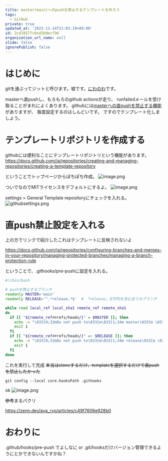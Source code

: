 ```yaml
---
title: master(main)へのpushを禁止するテンプレートを作ろう
tags:
  - GitHub
private: true
updated_at: '2023-11-14T21:03:19+09:00'
id: 2cd18577c6ed3b0ecf96
organization_url_name: null
slide: false
ignorePublish: false
---
```

# はじめに
gitを通ぶってジットと呼びます。嘘です。[にわのわ](https://twitter.com/niwa_nowa)です。

masterへ直pushし、もろもろのgithub actionsが走り、
runfailedメールを受け取ることがまれによくあります。
githubには[masterへの直pushを禁止する機能](https://docs.github.com/ja/repositories/configuring-branches-and-merges-in-your-repository/managing-protected-branches/managing-a-branch-protection-rule)がありますが、
毎度設定するのはしんどいです。
ですのでテンプレート化しましよう。

# テンプレートリポジトリを作成する
githubには便利なことにテンプレートリポジトリという機能があります。
https://docs.github.com/ja/repositories/creating-and-managing-repositories/creating-a-template-repository

ということでトップページからぽちぽち作成。
![image.png](https://qiita-image-store.s3.ap-northeast-1.amazonaws.com/0/590707/13f84bb2-9176-30ab-d480-1934f0c5ef04.png)

ついでなのでMITライセンスをデフォルトにするよ。
![image.png](https://qiita-image-store.s3.ap-northeast-1.amazonaws.com/0/590707/ba2d0e6d-b38b-19b3-d314-b4ee52bed13d.png)

settings > General
Template repositoryにチェックを入れる。
![githubsettings.png](https://qiita-image-store.s3.ap-northeast-1.amazonaws.com/0/590707/63fba93f-a3a0-f93d-c971-b5c1ccd9bf93.png)

# 直push禁止設定を入れる
上の方でリンクで紹介したこれはテンプレートに反映されないよ

https://docs.github.com/ja/repositories/configuring-branches-and-merges-in-your-repository/managing-protected-branches/managing-a-branch-protection-rule

ということで、.githooks/pre-pushに設定を入れる。
```sh
#!/bin/bash

# pushを禁止するブランチ
readonly MASTER='main'
readonly RELEASE='^.*release.*$'  # 「release」文字列を含む全てのブランチ

while read local_ref local_sha1 remote_ref remote_sha1
do
  if [[ "${remote_ref##refs/heads/}" = $MASTER ]]; then
    echo -e "\033[0;32mDo not push to\033[m\033[1;34m master\033[m \033[0;32mbranch\033[m"
    exit 1
  fi
  if [[ "${remote_ref##refs/heads/}" =~ $RELEASE ]]; then
    echo -e "\033[0;32mDo not push to\033[m\033[1;34m release\033[m \033[0;32mbranch\033[m"
    exit 1
  fi
done
```

これを実行して完成 ~~本当はcloneするだけ、templateを選択するだけで直pushを禁止したかった~~
```
git config --local core.hooksPath .githooks
```

ok
![image.png](https://qiita-image-store.s3.ap-northeast-1.amazonaws.com/0/590707/a81902b5-3525-88ab-eece-88b68c9fc243.png)

~~参考~~まるパクリ

https://zenn.dev/aya_ryo/articles/c49f7606e928b0

# おわりに
.github/hooks/pre-push でよしなに
or
.git/hooksだけバージョン管理できるようにとかできないんですかね？
